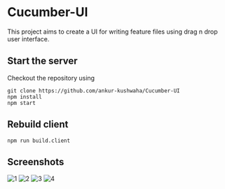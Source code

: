 # Cucumber-UI

This project aims to create a UI for writing feature files using drag n drop user interface.

## Start the server
Checkout the repository using 

```
git clone https://github.com/ankur-kushwaha/Cucumber-UI
npm install
npm start
```

## Rebuild client
```
npm run build.client
```

## Screenshots
![1](https://cloud.githubusercontent.com/assets/4962816/24323277/51113bec-1199-11e7-8636-522f06c59dab.PNG)
![2](https://cloud.githubusercontent.com/assets/4962816/24323278/51214a14-1199-11e7-975f-2b9e9dd5a3bf.PNG)
![3](https://cloud.githubusercontent.com/assets/4962816/24323279/512f22d8-1199-11e7-928d-b48e0b0ac009.PNG)
![4](https://cloud.githubusercontent.com/assets/4962816/24323276/5104f13e-1199-11e7-9881-fb12d13dbf14.PNG)
